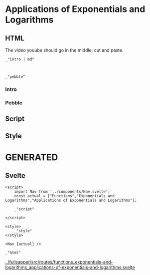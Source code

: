 # Applications of Exponentials and Logarithms

## HTML

The video youube should go in the middle; cut and paste. 

    _"intro | md"

    

    _"pebble"


### Intro


### Pebble



## Script


## Style




# GENERATED

## Svelte

    <script>
        import Nav from '../components/Nav.svelte';
        const actual = ["Functions","Exponentials and Logarithms","Applications of Exponentials and Logarithms"];

        _"script"
    
    </script>

    <style>
        _"style"
    </style>

    <Nav {actual} />

    _"html"

[../fullsapper/src/routes/functions_exponentials-and-logarithms_applications-of-exponentials-and-logarithms.svelte](# "save:")

